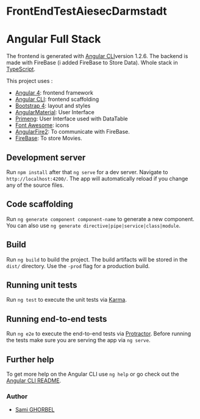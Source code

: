 # FrontEndTestAiesecDarmstadt
# Angular Full Stack


The frontend is generated with [Angular CLI](https://github.com/angular/angular-cli)version 1.2.6. The backend is made with FireBase (i added FireBase to Store Data). Whole stack in [TypeScript](https://www.typescriptlang.org).

This project uses :

* [Angular 4](https://angular.io): frontend framework
* [Angular CLI](https://cli.angular.io): frontend scaffolding
* [Bootstrap 4](http://www.getbootstrap.com): layout and styles
* [AngularMaterial](https://material.angular.io): User Interface
* [Primeng](https://www.primefaces.org/primeng/#/): User Interface used with DataTable 
* [Font Awesome](http://fontawesome.io): icons
* [AngularFire2](https://github.com/angular/angularfire2): To communicate with FireBase.
* [FireBase](https://firebase.google.com):  To store Movies.


## Development server

Run `npm install`  after that `ng serve` for a dev server. Navigate to `http://localhost:4200/`. The app will automatically reload if you change any of the source files.

## Code scaffolding

Run `ng generate component component-name` to generate a new component. You can also use `ng generate directive|pipe|service|class|module`.

## Build

Run `ng build` to build the project. The build artifacts will be stored in the `dist/` directory. Use the `-prod` flag for a production build.

## Running unit tests

Run `ng test` to execute the unit tests via [Karma](https://karma-runner.github.io).

## Running end-to-end tests

Run `ng e2e` to execute the end-to-end tests via [Protractor](http://www.protractortest.org/).
Before running the tests make sure you are serving the app via `ng serve`.

## Further help

To get more help on the Angular CLI use `ng help` or go check out the [Angular CLI README](https://github.com/angular/angular-cli/blob/master/README.md).

### Author
* [Sami GHORBEL](https://github.com/sami93)
